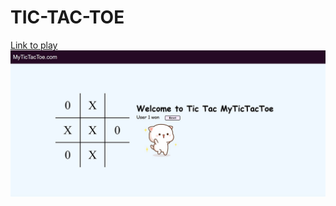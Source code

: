 # TIC-TAC-TOE

<a href="https://shasank27.github.io/tictactoe_JS/">Link to play</a>
<img src="./assets/game.jpg">
